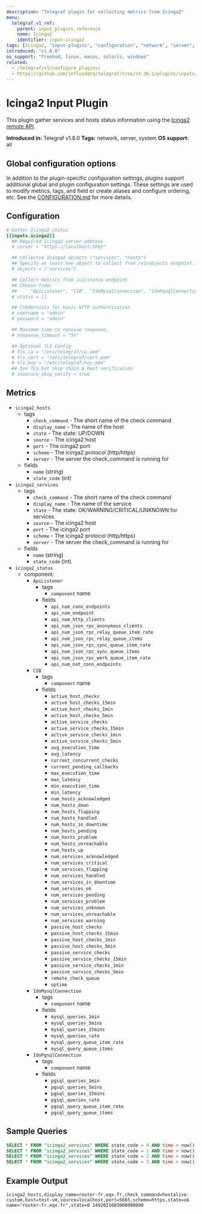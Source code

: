 ```yaml
---
description: "Telegraf plugin for collecting metrics from Icinga2"
menu:
  telegraf_v1_ref:
    parent: input_plugins_reference
    name: Icinga2
    identifier: input-icinga2
tags: [Icinga2, "input-plugins", "configuration", "network", "server", "system"]
introduced: "v1.8.0"
os_support: "freebsd, linux, macos, solaris, windows"
related:
  - /telegraf/v1/configure_plugins/
  - https://github.com/influxdata/telegraf/tree/v1.36.1/plugins/inputs/icinga2/README.md, Icinga2 Plugin Source
---
```


# Icinga2 Input Plugin

This plugin gather services and hosts status information using the
[Icinga2 remote API](https://docs.icinga.com/icinga2/latest/doc/module/icinga2/chapter/icinga2-api).

**Introduced in:** Telegraf v1.8.0
**Tags:** network, server, system
**OS support:** all

[remote_api]: https://docs.icinga.com/icinga2/latest/doc/module/icinga2/chapter/icinga2-api

## Global configuration options <!-- @/docs/includes/plugin_config.md -->

In addition to the plugin-specific configuration settings, plugins support
additional global and plugin configuration settings. These settings are used to
modify metrics, tags, and field or create aliases and configure ordering, etc.
See the [CONFIGURATION.md](/telegraf/v1/configuration/#plugins) for more details.

[CONFIGURATION.md]: ../../../docs/CONFIGURATION.md#plugins

## Configuration

```toml @sample.conf
# Gather Icinga2 status
[[inputs.icinga2]]
  ## Required Icinga2 server address
  # server = "https://localhost:5665"

  ## Collected Icinga2 objects ("services", "hosts")
  ## Specify at least one object to collect from /v1/objects endpoint.
  # objects = ["services"]

  ## Collect metrics from /v1/status endpoint
  ## Choose from:
  ##     "ApiListener", "CIB", "IdoMysqlConnection", "IdoPgsqlConnection"
  # status = []

  ## Credentials for basic HTTP authentication
  # username = "admin"
  # password = "admin"

  ## Maximum time to receive response.
  # response_timeout = "5s"

  ## Optional TLS Config
  # tls_ca = "/etc/telegraf/ca.pem"
  # tls_cert = "/etc/telegraf/cert.pem"
  # tls_key = "/etc/telegraf/key.pem"
  ## Use TLS but skip chain & host verification
  # insecure_skip_verify = true
```

## Metrics

- `icinga2_hosts`
  - tags
    - `check_command` - The short name of the check command
    - `display_name` - The name of the host
    - `state` - The state: UP/DOWN
    - `source` - The icinga2 host
    - `port` - The icinga2 port
    - `scheme` - The icinga2 protocol (http/https)
    - `server` - The server the check_command is running for
  - fields
    - `name` (string)
    - `state_code` (int)
- `icinga2_services`
  - tags
    - `check_command` - The short name of the check command
    - `display_name` - The name of the service
    - `state` - The state: OK/WARNING/CRITICAL/UNKNOWN for services
    - `source` - The icinga2 host
    - `port` - The icinga2 port
    - `scheme` - The icinga2 protocol (http/https)
    - `server` - The server the check_command is running for
  - fields
    - `name` (string)
    - `state_code` (int)
- `icinga2_status`
  - component:
    - `ApiListener`
      - tags
        - `component` name
      - fields
        - `api_num_conn_endpoints`
        - `api_num_endpoint`
        - `api_num_http_clients`
        - `api_num_json_rpc_anonymous_clients`
        - `api_num_json_rpc_relay_queue_item_rate`
        - `api_num_json_rpc_relay_queue_items`
        - `api_num_json_rpc_sync_queue_item_rate`
        - `api_num_json_rpc_sync_queue_items`
        - `api_num_json_rpc_work_queue_item_rate`
        - `api_num_not_conn_endpoints`
    - `CIB`
      - tags
        - `component` name
      - fields
        - `active_host_checks`
        - `active_host_checks_15min`
        - `active_host_checks_1min`
        - `active_host_checks_5min`
        - `active_service_checks`
        - `active_service_checks_15min`
        - `active_service_checks_1min`
        - `active_service_checks_5min`
        - `avg_execution_time`
        - `avg_latency`
        - `current_concurrent_checks`
        - `current_pending_callbacks`
        - `max_execution_time`
        - `max_latency`
        - `min_execution_time`
        - `min_latency`
        - `num_hosts_acknowledged`
        - `num_hosts_down`
        - `num_hosts_flapping`
        - `num_hosts_handled`
        - `num_hosts_in_downtime`
        - `num_hosts_pending`
        - `num_hosts_problem`
        - `num_hosts_unreachable`
        - `num_hosts_up`
        - `num_services_acknowledged`
        - `num_services_critical`
        - `num_services_flapping`
        - `num_services_handled`
        - `num_services_in_downtime`
        - `num_services_ok`
        - `num_services_pending`
        - `num_services_problem`
        - `num_services_unknown`
        - `num_services_unreachable`
        - `num_services_warning`
        - `passive_host_checks`
        - `passive_host_checks_15min`
        - `passive_host_checks_1min`
        - `passive_host_checks_5min`
        - `passive_service_checks`
        - `passive_service_checks_15min`
        - `passive_service_checks_1min`
        - `passive_service_checks_5min`
        - `remote_check_queue`
        - `uptime`
    - `IdoMysqlConnection`
      - tags
        - `component` name
      - fields
        - `mysql_queries_1min`
        - `mysql_queries_5mins`
        - `mysql_queries_15mins`
        - `mysql_queries_rate`
        - `mysql_query_queue_item_rate`
        - `mysql_query_queue_items`
    - `IdoPgsqlConnection`
      - tags
        - `component` name
      - fields
        - `pgsql_queries_1min`
        - `pgsql_queries_5mins`
        - `pgsql_queries_15mins`
        - `pgsql_queries_rate`
        - `pgsql_query_queue_item_rate`
        - `pgsql_query_queue_items`

## Sample Queries

```sql
SELECT * FROM "icinga2_services" WHERE state_code = 0 AND time > now() - 24h // Service with OK status
SELECT * FROM "icinga2_services" WHERE state_code = 1 AND time > now() - 24h // Service with WARNING status
SELECT * FROM "icinga2_services" WHERE state_code = 2 AND time > now() - 24h // Service with CRITICAL status
SELECT * FROM "icinga2_services" WHERE state_code = 3 AND time > now() - 24h // Service with UNKNOWN status
```

## Example Output

```text
icinga2_hosts,display_name=router-fr.eqx.fr,check_command=hostalive-custom,host=test-vm,source=localhost,port=5665,scheme=https,state=ok name="router-fr.eqx.fr",state=0 1492021603000000000
```
